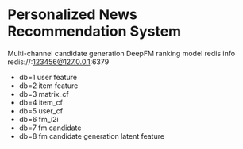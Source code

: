 # Personalized News Recommendation System  
Multi-channel candidate generation
DeepFM ranking model
redis info
redis://:123456@127.0.0.1:6379
- db=1 user feature
- db=2 item feature
- db=3 matrix_cf
- db=4 item_cf
- db=5 user_cf
- db=6 fm_i2i
- db=7 fm candidate
- db=8 fm candidate generation latent feature
